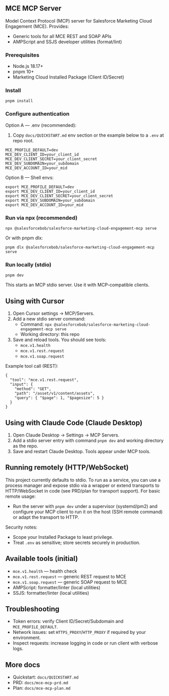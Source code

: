 ## MCE MCP Server

Model Context Protocol (MCP) server for Salesforce Marketing Cloud Engagement (MCE). Provides:
- Generic tools for all MCE REST and SOAP APIs
- AMPScript and SSJS developer utilities (format/lint)

### Prerequisites
- Node.js 18.17+
- pnpm 10+
- Marketing Cloud Installed Package (Client ID/Secret)

### Install
```
pnpm install
```

### Configure authentication
Option A — .env (recommended):
1) Copy `docs/QUICKSTART.md` env section or the example below to a `.env` at repo root.
```
MCE_PROFILE_DEFAULT=dev
MCE_DEV_CLIENT_ID=your_client_id
MCE_DEV_CLIENT_SECRET=your_client_secret
MCE_DEV_SUBDOMAIN=your_subdomain
MCE_DEV_ACCOUNT_ID=your_mid
```

Option B — Shell envs:
```
export MCE_PROFILE_DEFAULT=dev
export MCE_DEV_CLIENT_ID=your_client_id
export MCE_DEV_CLIENT_SECRET=your_client_secret
export MCE_DEV_SUBDOMAIN=your_subdomain
export MCE_DEV_ACCOUNT_ID=your_mid
```

### Run via npx (recommended)
```
npx @salesforcebob/salesforce-marketing-cloud-engagement-mcp serve
```
Or with pnpm dlx:
```
pnpm dlx @salesforcebob/salesforce-marketing-cloud-engagement-mcp serve
```

### Run locally (stdio)
```
pnpm dev
```
This starts an MCP stdio server. Use it with MCP-compatible clients.

## Using with Cursor
1. Open Cursor settings → MCP/Servers.
2. Add a new stdio server command:
   - Command: `npx @salesforcebob/salesforce-marketing-cloud-engagement-mcp serve`
   - Working directory: this repo
3. Save and reload tools. You should see tools:
   - `mce.v1.health`
   - `mce.v1.rest.request`
   - `mce.v1.soap.request`

Example tool call (REST):
```
{
  "tool": "mce.v1.rest.request",
  "input": {
    "method": "GET",
    "path": "/asset/v1/content/assets",
    "query": { "$page": 1, "$pagesize": 5 }
  }
}
```

## Using with Claude Code (Claude Desktop)
1. Open Claude Desktop → Settings → MCP Servers.
2. Add a stdio server entry with command `pnpm dev` and working directory as the repo.
3. Save and restart Claude Desktop. Tools appear under MCP tools.

## Running remotely (HTTP/WebSocket)
This project currently defaults to stdio. To run as a service, you can use a process manager and expose stdio via a wrapper or extend transports to HTTP/WebSocket in code (see PRD/plan for transport support). For basic remote usage:
- Run the server with `pnpm dev` under a supervisor (systemd/pm2) and configure your MCP client to run it on the host (SSH remote command) or adapt the transport to HTTP.

Security notes:
- Scope your Installed Package to least privilege.
- Treat `.env` as sensitive; store secrets securely in production.

## Available tools (initial)
- `mce.v1.health` — health check
- `mce.v1.rest.request` — generic REST request to MCE
- `mce.v1.soap.request` — generic SOAP request to MCE
- AMPScript: formatter/linter (local utilities)
- SSJS: formatter/linter (local utilities)

## Troubleshooting
- Token errors: verify Client ID/Secret/Subdomain and `MCE_PROFILE_DEFAULT`.
- Network issues: set `HTTPS_PROXY`/`HTTP_PROXY` if required by your environment.
- Inspect requests: increase logging in code or run client with verbose logs.

## More docs
- Quickstart: `docs/QUICKSTART.md`
- PRD: `docs/mce-mcp-prd.md`
- Plan: `docs/mce-mcp-plan.md`


